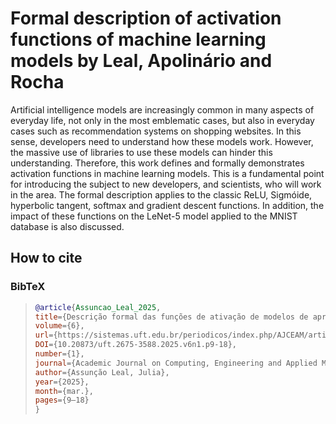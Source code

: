# Formal description of activation functions of machine learning models by Leal, Apolinário and Rocha

Artificial intelligence models are increasingly common in many aspects of everyday life, not only in the most emblematic cases, but also in everyday cases such as recommendation systems on shopping websites. In this sense, developers need to understand how these models work. However, the massive use of libraries to use these models can hinder this understanding. Therefore, this work defines and formally demonstrates activation functions in machine learning models. This is a fundamental point for introducing the subject to new developers, and scientists, who will work in the area. The formal description applies to the classic ReLU, Sigmóide, hyperbolic tangent, softmax and gradient descent functions. In addition, the impact of these functions on the LeNet-5 model applied to the MNIST database is also discussed. 

 ## How to cite

### BibTeX

> ```bibtex
> @article{Assuncao_Leal_2025,
> title={Descrição formal das funções de ativação de modelos de aprendizado de máquina},
> volume={6},
> url={https://sistemas.uft.edu.br/periodicos/index.php/AJCEAM/article/view/20786},
> DOI={10.20873/uft.2675-3588.2025.v6n1.p9-18},
> number={1},
> journal={Academic Journal on Computing, Engineering and Applied Mathematics},
> author={Assunção Leal, Julia},
> year={2025},
> month={mar.},
> pages={9–18}
> }
